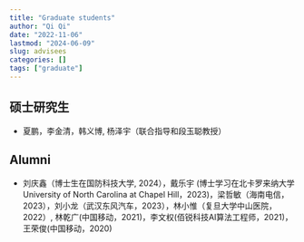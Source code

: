 ```yaml
---
title: "Graduate students"
author: "Qi Qi"
date: "2022-11-06"
lastmod: "2024-06-09"
slug: advisees
categories: []
tags: ["graduate"]
---
```


## 硕士研究生

  * 夏鹏，李金清，韩义博, 杨泽宇（联合指导和段玉聪教授）
  
## Alumni

  * 刘庆鑫（博士生在国防科技大学, 2024），戴乐宇 (博士学习在北卡罗来纳大学 University of North Carolina at Chapel Hill，2023)，梁哲敏（海南电信，2023），刘小龙（武汉东风汽车，2023），林小惟（复旦大学中山医院，2022）, 林乾广(中国移动，2021)，李文权(佰锐科技AI算法工程师，2021)，王荣俊(中国移动，2020)
